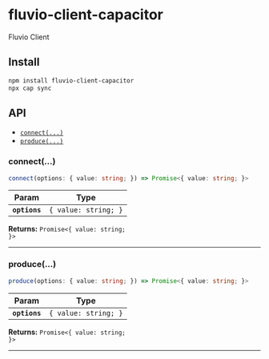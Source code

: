 # fluvio-client-capacitor

Fluvio Client

## Install

```bash
npm install fluvio-client-capacitor
npx cap sync
```

## API

<docgen-index>

* [`connect(...)`](#connect)
* [`produce(...)`](#produce)

</docgen-index>

<docgen-api>
<!--Update the source file JSDoc comments and rerun docgen to update the docs below-->

### connect(...)

```typescript
connect(options: { value: string; }) => Promise<{ value: string; }>
```

| Param         | Type                            |
| ------------- | ------------------------------- |
| **`options`** | <code>{ value: string; }</code> |

**Returns:** <code>Promise&lt;{ value: string; }&gt;</code>

--------------------


### produce(...)

```typescript
produce(options: { value: string; }) => Promise<{ value: string; }>
```

| Param         | Type                            |
| ------------- | ------------------------------- |
| **`options`** | <code>{ value: string; }</code> |

**Returns:** <code>Promise&lt;{ value: string; }&gt;</code>

--------------------

</docgen-api>
